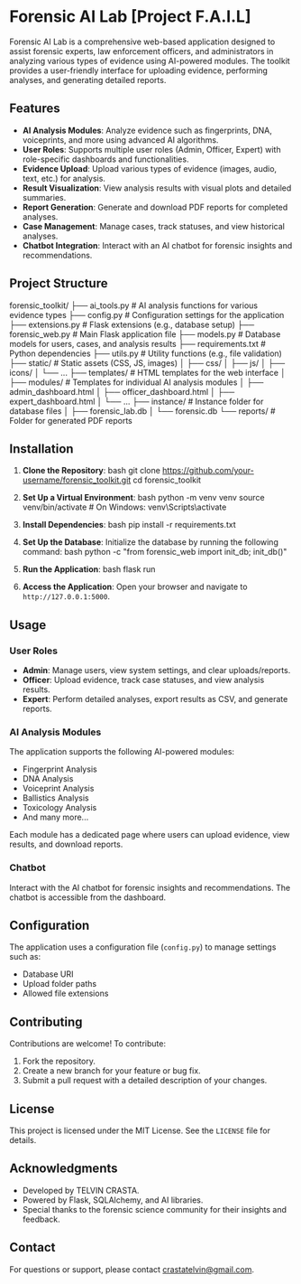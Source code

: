 # Forensic AI Lab [Project F.A.I.L]

Forensic AI Lab is a comprehensive web-based application designed to assist forensic experts, law enforcement officers, and administrators in analyzing various types of evidence using AI-powered modules. The toolkit provides a user-friendly interface for uploading evidence, performing analyses, and generating detailed reports.

## Features

- **AI Analysis Modules**: Analyze evidence such as fingerprints, DNA, voiceprints, and more using advanced AI algorithms.
- **User Roles**: Supports multiple user roles (Admin, Officer, Expert) with role-specific dashboards and functionalities.
- **Evidence Upload**: Upload various types of evidence (images, audio, text, etc.) for analysis.
- **Result Visualization**: View analysis results with visual plots and detailed summaries.
- **Report Generation**: Generate and download PDF reports for completed analyses.
- **Case Management**: Manage cases, track statuses, and view historical analyses.
- **Chatbot Integration**: Interact with an AI chatbot for forensic insights and recommendations.

## Project Structure

forensic_toolkit/
├── ai_tools.py          # AI analysis functions for various evidence types
├── config.py            # Configuration settings for the application
├── extensions.py        # Flask extensions (e.g., database setup)
├── forensic_web.py      # Main Flask application file
├── models.py            # Database models for users, cases, and analysis results
├── requirements.txt     # Python dependencies
├── utils.py             # Utility functions (e.g., file validation)
├── static/              # Static assets (CSS, JS, images)
│   ├── css/
│   ├── js/
│   ├── icons/
│   └── ...
├── templates/           # HTML templates for the web interface
│   ├── modules/         # Templates for individual AI analysis modules
│   ├── admin_dashboard.html
│   ├── officer_dashboard.html
│   ├── expert_dashboard.html
│   └── ...
├── instance/            # Instance folder for database files
│   ├── forensic_lab.db
│   └── forensic.db
└── reports/             # Folder for generated PDF reports


## Installation

1. **Clone the Repository**:
   bash
   git clone https://github.com/your-username/forensic_toolkit.git
   cd forensic_toolkit
 

2. **Set Up a Virtual Environment**:
   bash
   python -m venv venv
   source venv/bin/activate  # On Windows: venv\Scripts\activate
  

3. **Install Dependencies**:
   bash
   pip install -r requirements.txt
   

4. **Set Up the Database**:
   Initialize the database by running the following command:
   bash
   python -c "from forensic_web import init_db; init_db()"
  

5. **Run the Application**:
   bash
   flask run
   

6. **Access the Application**:
   Open your browser and navigate to `http://127.0.0.1:5000`.

## Usage

### User Roles

- **Admin**: Manage users, view system settings, and clear uploads/reports.
- **Officer**: Upload evidence, track case statuses, and view analysis results.
- **Expert**: Perform detailed analyses, export results as CSV, and generate reports.

### AI Analysis Modules

The application supports the following AI-powered modules:
- Fingerprint Analysis
- DNA Analysis
- Voiceprint Analysis
- Ballistics Analysis
- Toxicology Analysis
- And many more...

Each module has a dedicated page where users can upload evidence, view results, and download reports.

### Chatbot

Interact with the AI chatbot for forensic insights and recommendations. The chatbot is accessible from the dashboard.

## Configuration

The application uses a configuration file (`config.py`) to manage settings such as:
- Database URI
- Upload folder paths
- Allowed file extensions

## Contributing

Contributions are welcome! To contribute:
1. Fork the repository.
2. Create a new branch for your feature or bug fix.
3. Submit a pull request with a detailed description of your changes.

## License

This project is licensed under the MIT License. See the `LICENSE` file for details.

## Acknowledgments

- Developed by TELVIN CRASTA.
- Powered by Flask, SQLAlchemy, and AI libraries.
- Special thanks to the forensic science community for their insights and feedback.

## Contact

For questions or support, please contact crastatelvin@gmail.com.

